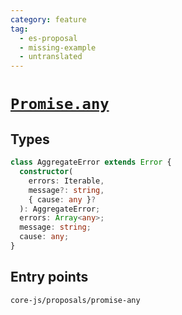```yaml
---
category: feature
tag:
  - es-proposal
  - missing-example
  - untranslated
---
```


# [`Promise.any`](https://github.com/tc39/proposal-promise-any)

## Types

```ts
class AggregateError extends Error {
  constructor(
    errors: Iterable,
    message?: string,
    { cause: any }?
  ): AggregateError;
  errors: Array<any>;
  message: string;
  cause: any;
}
```

## Entry points

```
core-js/proposals/promise-any
```

